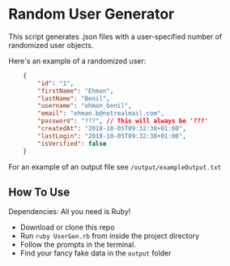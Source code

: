 # Random User Generator

This script generates .json files with a user-specified number of randomized user objects. 

Here's an example of a randomized user:

```json
    {
        "id": "1",
        "firstName": "Ehman",
        "lastName": "Benil",
        "username": "ehman_benil",
        "email": "ehman.b@notrealmail.com",
        "password": "???", // This will always be '???'
        "createdAt": "2018-10-05T09:32:38+01:00",
        "lastLogin": "2018-10-05T09:32:38+01:00",
        "isVerified": false
    }
```

For an example of an output file see `/output/exampleOutput.txt`

## How To Use

Dependencies: All you need is Ruby!

- Download or clone this repo
- Run `ruby UserGen.rb` from inside the project directory
- Follow the prompts in the terminal.
- Find your fancy fake data in the `output` folder
